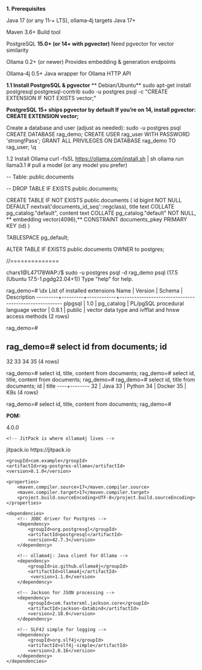 
**1. Prerequisites**

Java 17 (or any 11‑+ LTS), ollama‑4j targets Java 17+

Maven 3.6+ Build tool

PostgreSQL **15.0+ (or 14+ with pgvector)** Need pgvector for vector similarity

Ollama 0.2+ (or newer) Provides embedding & generation endpoints

Ollama‑4j 0.5+ Java wrapper for Ollama HTTP API


**1.1 Install PostgreSQL & pgvector**
** Debian/Ubuntu**
sudo apt-get install postgresql postgresql-contrib
sudo -u postgres psql -c "CREATE EXTENSION IF NOT EXISTS vector;"

**PostgreSQL 15+ ships pgvector by default
If you’re on 14, install pgvector:
   CREATE EXTENSION vector;**
   
Create a database and user (adjust as needed):
sudo -u postgres psql
CREATE DATABASE rag_demo;
CREATE USER rag_user WITH PASSWORD 'strong!Pass';
GRANT ALL PRIVILEGES ON DATABASE rag_demo TO rag_user;
\q


1.2 Install Ollama
curl -fsSL https://ollama.com/install.sh | sh
ollama run llama3.1  # pull a model (or any model you prefer)


-- Table: public.documents

-- DROP TABLE IF EXISTS public.documents;

CREATE TABLE IF NOT EXISTS public.documents
(
    id bigint NOT NULL DEFAULT nextval('documents_id_seq'::regclass),
    title text COLLATE pg_catalog."default",
    content text COLLATE pg_catalog."default" NOT NULL,
   ** embedding vector(4096),**
    CONSTRAINT documents_pkey PRIMARY KEY (id)
)

TABLESPACE pg_default;

ALTER TABLE IF EXISTS public.documents
    OWNER to postgres;

//==============


chars1@L47178WAP:/$ sudo -u postgres psql -d rag_demo
psql (17.5 (Ubuntu 17.5-1.pgdg22.04+1))
Type "help" for help.

rag_demo=# \dx
                             List of installed extensions
  Name   | Version |   Schema   |                     Description
---------+---------+------------+------------------------------------------------------
 plpgsql | 1.0     | pg_catalog | PL/pgSQL procedural language
 vector  | 0.8.1   | public     | vector data type and ivfflat and hnsw access methods
(2 rows)

rag_demo=#

rag_demo=# select id from documents;
 id
----
 32
 33
 34
 35
(4 rows)

rag_demo=# select id, title, content from documents;
rag_demo=# select id, title, content from documents;
rag_demo=#
rag_demo=# select id, title from documents;
 id | title
----+--------
 32 | Java
 33 | Python
 34 | Docker
 35 | K8s
(4 rows)

rag_demo=# select id, title, content from documents;
rag_demo=#

**POM:**

<project xmlns="http://maven.apache.org/POM/4.0.0"
         xmlns:xsi="http://www.w3.org/2001/XMLSchema-instance"
         xsi:schemaLocation="
           http://maven.apache.org/POM/4.0.0
           https://maven.apache.org/xsd/maven-4.0.0.xsd">
    <modelVersion>4.0.0</modelVersion>

    <!-- JitPack is where ollama4j lives -->
  <repositories>    
    <repository>
      <id>jitpack.io</id>
      <url>https://jitpack.io</url>
    </repository>
  </repositories>
  
    <groupId>com.example</groupId>
    <artifactId>rag-postgres-ollama</artifactId>
    <version>0.1.0</version>

    <properties>
        <maven.compiler.source>17</maven.compiler.source>
        <maven.compiler.target>17</maven.compiler.target>
        <project.build.sourceEncoding>UTF-8</project.build.sourceEncoding>
    </properties>

    <dependencies>
        <!-- JDBC driver for Postgres -->
        <dependency>
            <groupId>org.postgresql</groupId>
            <artifactId>postgresql</artifactId>
            <version>42.7.3</version>
        </dependency>
        
        <!-- ollama4j: Java client for Ollama -->
        <dependency>
            <groupId>io.github.ollama4j</groupId>
            <artifactId>ollama4j</artifactId>
             <version>1.1.0</version>
        </dependency>
             
<!--
<dependency>
  <groupId>com.github.dreamhead</groupId>
  <artifactId>ollama4j</artifactId>
  <version>1.0.0</version>
  <scope>compile</scope>
</dependency>
-->        
        <!-- Jackson for JSON processing -->
        <dependency>
            <groupId>com.fasterxml.jackson.core</groupId>
            <artifactId>jackson-databind</artifactId>
            <version>2.18.0</version>
        </dependency>

        <!-- SLF4J simple for logging -->
        <dependency>
            <groupId>org.slf4j</groupId>
            <artifactId>slf4j-simple</artifactId>
            <version>2.0.16</version>
        </dependency>
    </dependencies>
</project>
